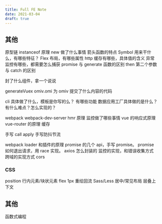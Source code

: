 ```yaml
---
title: Full FE Note
date: 2021-03-04
draft: true
---
```


## 其他

原型链
instanceof 原理
new 做了什么事情
箭头函数的特点
Symbol 用来干什么，有哪些特征？
Flex 布局，有哪些属性
http 缓存有哪些，具体值的含义
异常监控有哪些，都需要怎么捕获
promise 与 generate 函数的区别
then 第二个参数与 catch 的区别

封了什么组件，拿一个说说

generateVuex
omiv.omi
为 omiv 提交了什么内容的代码

cli 具体做了什么，模板是你写的么？ 有哪些功能
数据应用工厂具体做的是什么？ 有什么难点？怎么实现的？

webpack
webpack-dev-server hmr 原理
监控做了哪些事情
vue 的响应式原理
vue-router 的原理
缓存

手写 call apply
手写防抖节流

webpack loader 和插件的原理
promise 的几个 api，手写 promise。 promise 如何退出请求，用 race 实现。
axios 怎么封装的
监控的实现，和错误收集方式
跨域的实现方式 cors

### CSS

position
行内元素/块状元素
flex
1px
重绘回流
Sass/Less
居中/常见布局
层叠上下文

## 其他

函数式编程
